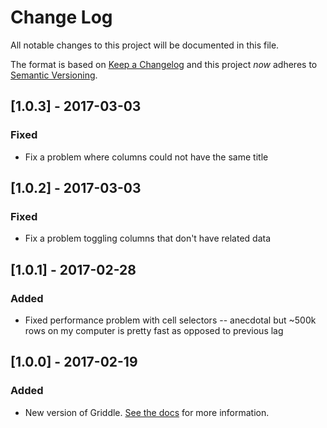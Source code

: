 # Change Log
All notable changes to this project will be documented in this file.

The format is based on [Keep a Changelog](http://keepachangelog.com/) 
and this project _now_ adheres to [Semantic Versioning](http://semver.org/).

## [1.0.3] - 2017-03-03
### Fixed
- Fix a problem where columns could not have the same title

## [1.0.2] - 2017-03-03
### Fixed
- Fix a problem toggling columns that don't have related data

## [1.0.1] - 2017-02-28
### Added
- Fixed performance problem with cell selectors -- anecdotal but ~500k rows on my computer is pretty fast as opposed to previous lag

## [1.0.0] - 2017-02-19
### Added
- New version of Griddle. [See the docs](http://griddlegriddle.github.io/Griddle/) for more information.
